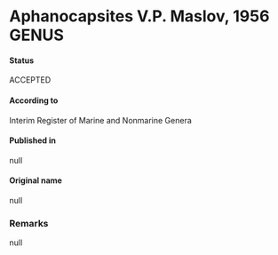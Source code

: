 # Aphanocapsites V.P. Maslov, 1956 GENUS

#### Status
ACCEPTED

#### According to
Interim Register of Marine and Nonmarine Genera

#### Published in
null

#### Original name
null

### Remarks
null